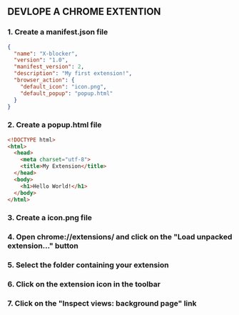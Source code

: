 ## DEVLOPE A CHROME EXTENTION

### 1. Create a manifest.json file

```json
{
  "name": "X-blocker",
  "version": "1.0",
  "manifest_version": 2,
  "description": "My first extension!",
  "browser_action": {
    "default_icon": "icon.png",
    "default_popup": "popup.html"
  }
}
```

### 2. Create a popup.html file

```html
<!DOCTYPE html>
<html>
  <head>
    <meta charset="utf-8">
    <title>My Extension</title>
  </head>
  <body>
    <h1>Hello World!</h1>
  </body>
</html>
```

### 3. Create a icon.png file

### 4. Open chrome://extensions/ and click on the "Load unpacked extension..." button

### 5. Select the folder containing your extension

### 6. Click on the extension icon in the toolbar

### 7. Click on the "Inspect views: background page" link

